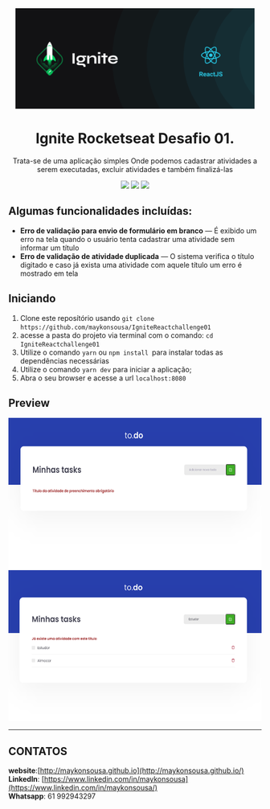 <div align="center">
  <img src="./src/assets/ignite.png" height="200px" />
</div>

<div align="center">

  # Ignite Rocketseat Desafio 01.
  Trata-se de uma aplicação simples Onde podemos cadastrar atividades a serem executadas, excluir atividades e também finalizá-las


  ![](https://img.shields.io/badge/autor-Maykon%20Sousa-brightgreen)
  ![](https://img.shields.io/badge/Language-Typescript-brightgreen)
  ![](https://img.shields.io/badge/Front--End-ReactJS-brightgreen)
  
</div> 

## Algumas funcionalidades incluídas:

- **Erro de validação para envio de formulário em branco** — É exibido um erro na tela quando o usuário tenta cadastrar uma atividade sem informar um título
- **Erro de validação de atividade duplicada** — O sistema verifica o título digitado e caso já exista uma atividade com aquele título um erro é mostrado em tela



## Iniciando

1. Clone este  reposítório usando `git clone https://github.com/maykonsousa/IgniteReactchallenge01`
2. acesse a pasta do projeto via terminal com o comando: `cd IgniteReactchallenge01`<br />
3. Utilize o comando  `yarn` ou `npm install `para instalar todas as dependências necessárias<br />
4. Utilize o comando  `yarn dev` para iniciar a aplicação;
5. Abra o seu browser e acesse a url `localhost:8080`


## Preview

<div align="center">
  <img src="./src/assets/print2.png" height="300px" />
</div>

<div align="center">
  <img src="./src/assets/print1.png" height="300px" />
</div>



***



## CONTATOS
**website**:[http://maykonsousa.github.io](http://maykonsousa.github.io/)  
**LinkedIn**: [https://www.linkedin.com/in/maykonsousa](https://www.linkedin.com/in/maykonsousa/)  
**Whatsapp**: 61 992943297